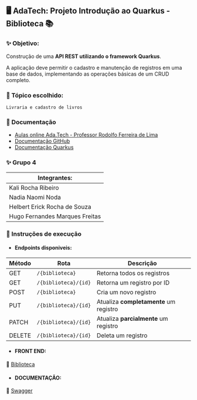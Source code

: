 ## 🖥️ AdaTech: Projeto Introdução ao Quarkus - Biblioteca 📚

### ✨ Objetivo: 
Construção de uma **API REST utilizando o framework Quarkus**. 

A aplicação deve permitir o cadastro e manutenção de registros em uma base de dados, implementando as operações básicas de um CRUD completo.

### 🌸 Tópico escolhido: 
````
Livraria e cadastro de livros
````
###  🔎 Documentação

- [Aulas online Ada.Tech - Professor Rodolfo Ferreira de Lima](https://lms.ada.tech/student)
- [Documentação GitHub](https://docs.github.com/)
- [Documentação Quarkus](https://quarkus.io/)

### ✨ Grupo 4
|Integrantes:|
|-----------------|
|Kali Rocha Ribeiro|
|Nadia Naomi Noda|
|Helbert Erick Rocha de Souza|
|Hugo Fernandes Marques Freitas|

### 🧩 Instruções de execução

* #### Endpoints disponiveis: 

| Método | Rota                      | Descrição                                 |
|--------|---------------------------|-------------------------------------------|
| GET    | `/{biblioteca}`       | Retorna todos os registros                |
| GET    | `/{biblioteca}/{id}` | Retorna um registro por ID                |
| POST   | `/{biblioteca}`       | Cria um novo registro                     |
| PUT    | `/{biblioteca}/{id}`  | Atualiza **completamente** um registro    |
| PATCH  | `/{biblioteca}/{id}`  | Atualiza **parcialmente** um registro     |
|DELETE | `/{biblioteca}/{id}`  | Deleta um registro     |

* #### FRONT END:
  
🍵  [Biblioteca](http://localhost:8080/biblioteca.html)

* #### DOCUMENTAÇÃO:
  
🧋  [Swagger](http://localhost:8080/docs/)
